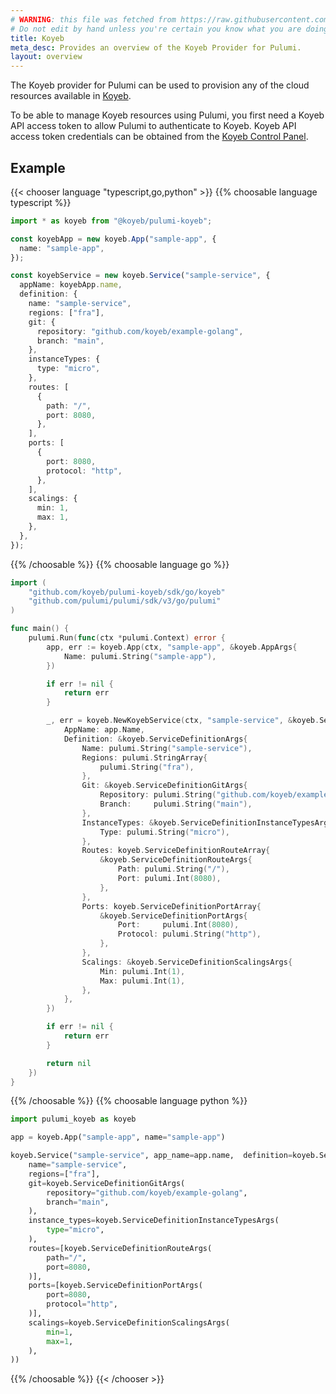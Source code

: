 ```yaml
---
# WARNING: this file was fetched from https://raw.githubusercontent.com/koyeb/pulumi-koyeb/v0.1.10/docs/_index.md
# Do not edit by hand unless you're certain you know what you are doing!
title: Koyeb
meta_desc: Provides an overview of the Koyeb Provider for Pulumi.
layout: overview
---
```


The Koyeb provider for Pulumi can be used to provision any of the cloud resources available in [Koyeb](https://www.koyeb.com).

To be able to manage Koyeb resources using Pulumi, you first need a Koyeb API access token to allow Pulumi to authenticate to Koyeb. Koyeb API access token credentials can be obtained from the [Koyeb Control Panel](https://app.koyeb.com/account/api).

## Example

{{< chooser language "typescript,go,python" >}}
{{% choosable language typescript %}}

```typescript
import * as koyeb from "@koyeb/pulumi-koyeb";

const koyebApp = new koyeb.App("sample-app", {
  name: "sample-app",
});

const koyebService = new koyeb.Service("sample-service", {
  appName: koyebApp.name,
  definition: {
    name: "sample-service",
    regions: ["fra"],
    git: {
      repository: "github.com/koyeb/example-golang",
      branch: "main",
    },
    instanceTypes: {
      type: "micro",
    },
    routes: [
      {
        path: "/",
        port: 8080,
      },
    ],
    ports: [
      {
        port: 8080,
        protocol: "http",
      },
    ],
    scalings: {
      min: 1,
      max: 1,
    },
  },
});
```

{{% /choosable %}}
{{% choosable language go %}}

```go
import (
	"github.com/koyeb/pulumi-koyeb/sdk/go/koyeb"
	"github.com/pulumi/pulumi/sdk/v3/go/pulumi"
)

func main() {
	pulumi.Run(func(ctx *pulumi.Context) error {
		app, err := koyeb.App(ctx, "sample-app", &koyeb.AppArgs{
			Name: pulumi.String("sample-app"),
		})

		if err != nil {
			return err
		}

		_, err = koyeb.NewKoyebService(ctx, "sample-service", &koyeb.ServiceArgs{
			AppName: app.Name,
			Definition: &koyeb.ServiceDefinitionArgs{
				Name: pulumi.String("sample-service"),
				Regions: pulumi.StringArray{
					pulumi.String("fra"),
				},
				Git: &koyeb.ServiceDefinitionGitArgs{
					Repository: pulumi.String("github.com/koyeb/example-golang"),
					Branch:     pulumi.String("main"),
				},
				InstanceTypes: &koyeb.ServiceDefinitionInstanceTypesArgs{
					Type: pulumi.String("micro"),
				},
				Routes: koyeb.ServiceDefinitionRouteArray{
					&koyeb.ServiceDefinitionRouteArgs{
						Path: pulumi.String("/"),
						Port: pulumi.Int(8080),
					},
				},
				Ports: koyeb.ServiceDefinitionPortArray{
					&koyeb.ServiceDefinitionPortArgs{
						Port:     pulumi.Int(8080),
						Protocol: pulumi.String("http"),
					},
				},
				Scalings: &koyeb.ServiceDefinitionScalingsArgs{
					Min: pulumi.Int(1),
					Max: pulumi.Int(1),
				},
			},
		})

		if err != nil {
			return err
		}

		return nil
	})
}
```

{{% /choosable %}}
{{% choosable language python %}}

```python
import pulumi_koyeb as koyeb

app = koyeb.App("sample-app", name="sample-app")

koyeb.Service("sample-service", app_name=app.name,  definition=koyeb.ServiceDefinitionArgs(
    name="sample-service",
    regions=["fra"],
    git=koyeb.ServiceDefinitionGitArgs(
        repository="github.com/koyeb/example-golang",
        branch="main",
    ),
    instance_types=koyeb.ServiceDefinitionInstanceTypesArgs(
        type="micro",
    ),
    routes=[koyeb.ServiceDefinitionRouteArgs(
        path="/",
        port=8080,
    )],
    ports=[koyeb.ServiceDefinitionPortArgs(
        port=8080,
        protocol="http",
    )],
    scalings=koyeb.ServiceDefinitionScalingsArgs(
        min=1,
        max=1,
    ),
))
```

{{% /choosable %}}
{{< /chooser >}}
